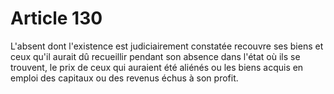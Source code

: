 # Article 130

L'absent dont l'existence est judiciairement constatée recouvre ses biens et ceux qu'il aurait dû recueillir pendant son absence dans l'état où ils se trouvent, le prix de ceux qui auraient été aliénés ou les biens acquis en emploi des capitaux ou des revenus échus à son profit.